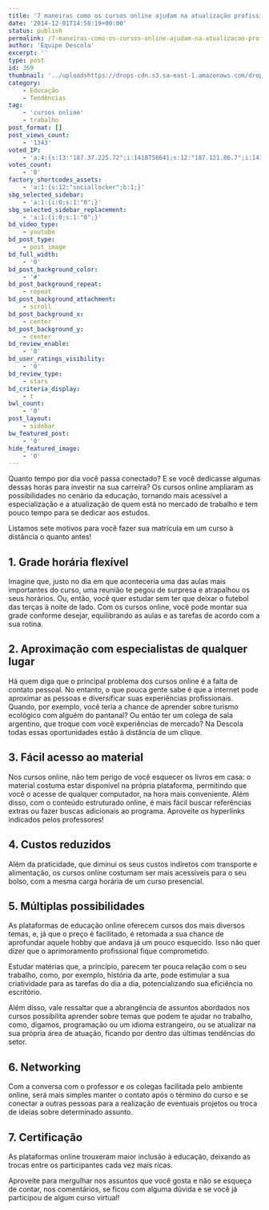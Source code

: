 ```yaml
---
title: '7 maneiras como os cursos online ajudam na atualização profissional'
date: '2014-12-01T14:58:19+00:00'
status: publish
permalink: /7-maneiras-como-os-cursos-online-ajudam-na-atualizacao-profissional
author: 'Equipe Descola'
excerpt: ''
type: post
id: 369
thumbnail: '../uploadshttps://drops-cdn.s3.sa-east-1.amazonaws.com/drops-new/wp-content/uploads/2014/12/01145819/tumblr_ndyfjn8KRp1tubinno1_1280-150x150.jpg'
category:
    - Educação
    - Tendências
tag:
    - 'cursos online'
    - trabalho
post_format: []
post_views_count:
    - '1343'
voted_IP:
    - 'a:4:{s:13:"187.37.225.72";i:1418758641;s:12:"187.121.86.7";i:1417528241;s:12:"187.38.3.232";i:1418163166;s:14:"177.43.208.242";i:1418221762;}'
votes_count:
    - '8'
factory_shortcodes_assets:
    - 'a:1:{s:12:"sociallocker";b:1;}'
sbg_selected_sidebar:
    - 'a:1:{i:0;s:1:"0";}'
sbg_selected_sidebar_replacement:
    - 'a:1:{i:0;s:1:"0";}'
bd_video_type:
    - youtube
bd_post_type:
    - post_image
bd_full_width:
    - '0'
bd_post_background_color:
    - '#'
bd_post_background_repeat:
    - repeat
bd_post_background_attachment:
    - scroll
bd_post_background_x:
    - center
bd_post_background_y:
    - center
bd_review_enable:
    - '0'
bd_user_ratings_visibility:
    - '0'
bd_review_type:
    - stars
bd_criteria_display:
    - t
bwl_count:
    - '0'
post_layout:
    - sidebar
bw_featured_post:
    - '0'
hide_featured_image:
    - '0'
---
```

Quanto tempo por dia você passa conectado? E se você dedicasse algumas dessas horas para investir na sua carreira? Os cursos online ampliaram as possibilidades no cenário da educação, tornando mais acessível a especialização e a atualização de quem está no mercado de trabalho e tem pouco tempo para se dedicar aos estudos.

Listamos sete motivos para você fazer sua matrícula em um curso à distância o quanto antes!

**1. Grade horária flexível**
-----------------------------

Imagine que, justo no dia em que aconteceria uma das aulas mais importantes do curso, uma reunião te pegou de surpresa e atrapalhou os seus horários. Ou, então, você quer estudar sem ter que deixar o futebol das terças à noite de lado. Com os cursos online, você pode montar sua grade conforme desejar, equilibrando as aulas e as tarefas de acordo com a sua rotina.

**2. Aproximação com especialistas de qualquer lugar**
------------------------------------------------------

Há quem diga que o principal problema dos cursos online é a falta de contato pessoal. No entanto, o que pouca gente sabe é que a internet pode aproximar as pessoas e diversificar suas experiências profissionais. Quando, por exemplo, você teria a chance de aprender sobre turismo ecológico com alguém do pantanal? Ou então ter um colega de sala argentino, que troque com você experiências de mercado? Na Descola todas essas oportunidades estão à distância de um clique.

**3. Fácil acesso ao material**
-------------------------------

Nos cursos online, não tem perigo de você esquecer os livros em casa: o material costuma estar disponível na própria plataforma, permitindo que você o acesse de qualquer computador, na hora mais conveniente. Além disso, com o conteúdo estruturado online, é mais fácil buscar referências extras ou fazer buscas adicionais ao programa. Aproveite os hyperlinks indicados pelos professores!

**4. Custos reduzidos**
-----------------------

Além da praticidade, que diminui os seus custos indiretos com transporte e alimentação, os cursos online costumam ser mais acessíveis para o seu bolso, com a mesma carga horária de um curso presencial.

**5. Múltiplas possibilidades**
-------------------------------

As plataformas de educação online oferecem cursos dos mais diversos temas, e, já que o preço é facilitado, é retomada a sua chance de aprofundar aquele hobby que andava já um pouco esquecido. Isso não quer dizer que o aprimoramento profissional fique comprometido.

Estudar matérias que, a princípio, parecem ter pouca relação com o seu trabalho, como, por exemplo, história da arte, pode estimular a sua criatividade para as tarefas do dia a dia, potencializando sua eficiência no escritório.

Além disso, vale ressaltar que a abrangência de assuntos abordados nos cursos possibilita aprender sobre temas que podem te ajudar no trabalho, como, digamos, programação ou um idioma estrangeiro, ou se atualizar na sua própria área de atuação, ficando por dentro das últimas tendências do setor.

**6. Networking**
-----------------

Com a conversa com o professor e os colegas facilitada pelo ambiente online, será mais simples manter o contato após o término do curso e se conectar a outras pessoas para a realização de eventuais projetos ou troca de ideias sobre determinado assunto.

**7. Certificação**
-------------------

<div class="onp-locker-call" data-lock-id="onpLock927419" style="display: none;"> Ao receber o seu certificado de conclusão de curso, você poderá incluir o aprimoramento em seu currículo e Linkedin com a carga horária correspondente. Além de comprovar que você é um profissional atualizado, a inclusão mostra também o seu empenho e interesse nos temas relacionados ao negócio.

 </div>As plataformas online trouxeram maior inclusão à educação, deixando as trocas entre os participantes cada vez mais ricas.

Aproveite para mergulhar nos assuntos que você gosta e não se esqueça de contar, nos comentários, se ficou com alguma dúvida e se você já participou de algum curso virtual!
